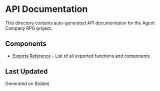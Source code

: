 # API Documentation

This directory contains auto-generated API documentation for the Agent Company RPG project.

## Components

- [Exports Reference](./exports.md) - List of all exported functions and components

## Last Updated

Generated on $(date)
